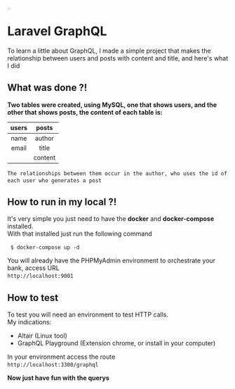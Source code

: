<img src="assets/laravel-lighthouse.png" alt="table and columns from each" style="float: left; width: 10px; height:10px; text-align: center"/>

# Laravel GraphQL
To learn a little about GraphQL, I made a simple project that makes the relationship between users and posts with content and title, and here's what I did

## What was done ?!

**Two tables were created, using MySQL, one that shows users, and the other that shows posts, the content of each table is:**

| users |  posts  |
|:-----:|:-------:|
|  name |  author |
| email |  title  |
|       | content |

```
The relationships between them occur in the author, who uses the id of each user who generates a post
```

## How to run in my local ?!

It's very simple you just need to have the **docker** and **docker-compose** installed.<br/> 
With that installed just run the following command

```shell
 $ docker-compose up -d
```

You will already have the PHPMyAdmin environment to orchestrate your bank, access URL <br/>
`http://localhost:9001`

## How to test

To test you will need an environment to test HTTP calls.<br/>
My indications:
 - Altair (Linux tool)
 - GraphQL Playground (Extension chrome, or install in your computer)

In your environment access the route <br/>
`http://localhost:3300/graphql`

**Now just have fun with the querys**

